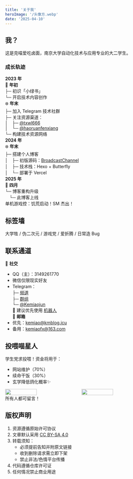 ```yaml
---
title: '关于我'
heroImage: '/头像方.webp'
date: '2025-04-10'
---
```


## 我？

这是克喵爱吃卤面，南京大学自动化技术与应用专业的大二学生。

### 成长轨迹

**2023 年**  
🌱 **年初**  
├─ 初识「小绿书」  
└─ 开启技术内容创作  
❄️ **年末**  
├─ 加入 Telegram 技术社群  
├─ 关注资源渠道：  
│ ├─ [@txwl666](https://t.me/txwl666)  
│ └─ [@haoruanfenxiang](https://t.me/haoruanfenxiang)  
└─ 构建技术资源网络  
**2024 年**  
❄️ **年末**  
├─ 搭建个人博客  
│ ├─ 初版源码：[BroadcastChannel](https://github.com/ccbikai/BroadcastChannel)  
│ ├─ 技术栈：Hexo + Butterfly  
│ └─ 部署于 Vercel  
**2025 年**  
🌸 **四月**  
└─ 博客重构升级  
 └─ 此博客上线  
单机游戏控：饥荒启动！SM 杰出！

## 标签墙

大学牲 / 伪二次元 / 游戏党 / 爱折腾 / 日常造 Bug

## 联系通道

📱 **社交**

- QQ（主）：3149261770
- 微信仅限现实好友
- Telegram：  
   ├─ [频道](https://t.me/kemiaofx_me)  
   ├─ [群组](https://t.me/kemiao_me)  
   └─ [@Kemiaojun](https://t.me/Kemiaojun)  
  🤖 建议优先使用 [机器人](https://t.me/KemeowBot)  
  📧 **邮箱**
- 优先：<kemiao@kmblog.icu>
- 备用：<kemiaofx@163.com>

## 投喂喵星人

学生党求投喂！资金将用于：

- 网站维护（70%）
- 续命干饭（30%）
- 玄学降低鸽化概率✨
<div style="display: flex; gap: 20px;">
  <img src="https://cdn.jsdelivr.net/gh/kmfx/tuchuang@main/img/202502232137037.jpg" width="45%">
  <img src="https://cdn.jsdelivr.net/gh/kmfx/tuchuang@main/img/202502232137332.jpg" width="45%">
</div>
所有人都可留言！

## 版权声明

1. 资源遵循原始许可协议
2. 文章默认采用 [CC BY-SA 4.0](https://creativecommons.org/licenses/by-sa/4.0/)
3. 转载须知：
   - 必须提前告知并附原文链接
   - 收到删除请求需立即下架
   - 禁止非法/色情平台传播
4. 代码遵循仓库许可证
5. 任何情况禁止商业用途
